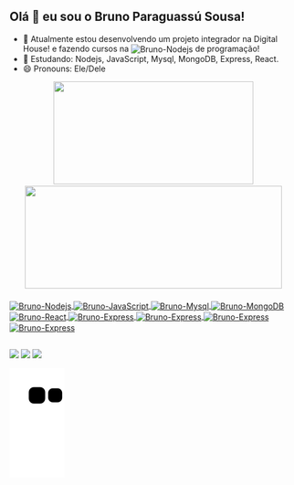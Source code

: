 ## Olá 👋 eu sou o Bruno Paraguassú Sousa!

- 🔭 Atualmente estou desenvolvendo um projeto integrador na Digital House! e fazendo cursos na <img align="center" alt="Bruno-Nodejs" height="25" width="80" src="https://img.shields.io/badge/Udemy-8b008b?style=for-the-badge&logo=Udemy&logoColor=white"> de programação!
- 🌱 Estudando: Nodejs, JavaScript, Mysql, MongoDB, Express, React.
- 😄 Pronouns: Ele/Dele

<div align="center">
  <a href="https://github.com/BrunoParaguassu">
  <img width="350px" height="180em" src="https://github-readme-stats.vercel.app/api?username=BrunoParaguassu&show_icons=true&theme=blue-green&include_all_commits=true&count_private=true"/>
  <img width="450px" height="180em" src="https://github-readme-stats.vercel.app/api/top-langs/?username=BrunoParaguassu&layout=compact&langs_count=7&theme=blue-green"/>
</div>
<div style="display: inline_block"><br>
  <img align="center" alt="Bruno-Nodejs" height="30" width="40" src="https://cdn.jsdelivr.net/gh/devicons/devicon/icons/nodejs/nodejs-original.svg">
  <img align="center" alt="Bruno-JavaScript" height="30" width="40" src="https://cdn.jsdelivr.net/gh/devicons/devicon/icons/javascript/javascript-original.svg">
  <img align="center" alt="Bruno-Mysql" height="30" width="40" src="https://cdn.jsdelivr.net/gh/devicons/devicon/icons/mysql/mysql-original.svg">
  <img align="center" alt="Bruno-MongoDB" height="30" width="40" src="https://cdn.jsdelivr.net/gh/devicons/devicon/icons/mongodb/mongodb-original.svg">
  <img align="center" alt="Bruno-React" height="30" width="40" src="https://cdn.jsdelivr.net/gh/devicons/devicon/icons/react/react-original.svg">
  <img align="center" alt="Bruno-Express" height="30" width="40" src="https://cdn.jsdelivr.net/gh/devicons/devicon/icons/express/express-original.svg">
  <img align="center" alt="Bruno-Express" height="30" width="40" src="https://cdn.jsdelivr.net/gh/devicons/devicon/icons/sequelize/sequelize-original.svg">
  <img align="center" alt="Bruno-Express" height="30" width="40" src="https://cdn.jsdelivr.net/gh/devicons/devicon/icons/vscode/vscode-original.svg">
  <img align="center" alt="Bruno-Express" height="30" width="40" src="https://cdn.jsdelivr.net/gh/devicons/devicon/icons/git/git-original.svg">

</div>
  
  ##
 
<div> 
 <a href="https://discord.gg/6MbyuDpdgU" target="_blank"><img src="https://img.shields.io/badge/Discord-7289DA?style=for-the-badge&logo=discord&logoColor=white" target="_blank"></a> 
  <a href = "mailto:paraguassu.sousa@gmail.com"><img src="https://img.shields.io/badge/Gmail-D14836?style=for-the-badge&logo=gmail&logoColor=white"></a>
  <a href="https://www.linkedin.com/in/bruno-sousa-741508205" target="_blank"><img src="https://img.shields.io/badge/-LinkedIn-%230077B5?style=for-the-badge&logo=linkedin&logoColor=white" target="_blank"></a> 
 

 ![Snake animation](https://github.com/BrunoParaguassu/BrunoParaguassu/blob/output/github-contribution-grid-snake.svg)
 
</div>
